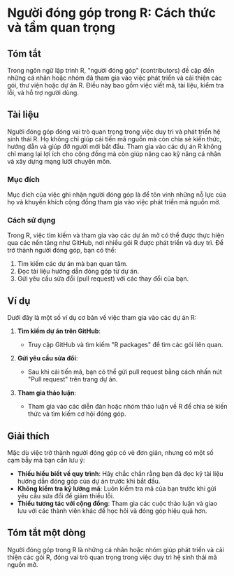 <!--
Meta Description: # Người đóng góp trong R: Cách thức và tầm quan trọng ## Tóm tắt Trong ngôn ngữ lập trình R, "người đóng góp" (contributors) đề cập đến những cá nhân ...
Meta Keywords: đóng, các, góp, người, việc
-->

# Người đóng góp trong R: Cách thức và tầm quan trọng

## Tóm tắt
Trong ngôn ngữ lập trình R, "người đóng góp" (contributors) đề cập đến những cá nhân hoặc nhóm đã tham gia vào việc phát triển và cải thiện các gói, thư viện hoặc dự án R. Điều này bao gồm việc viết mã, tài liệu, kiểm tra lỗi, và hỗ trợ người dùng.

## Tài liệu
Người đóng góp đóng vai trò quan trọng trong việc duy trì và phát triển hệ sinh thái R. Họ không chỉ giúp cải tiến mã nguồn mà còn chia sẻ kiến thức, hướng dẫn và giúp đỡ người mới bắt đầu. Tham gia vào các dự án R không chỉ mang lại lợi ích cho cộng đồng mà còn giúp nâng cao kỹ năng cá nhân và xây dựng mạng lưới chuyên môn.

### Mục đích
Mục đích của việc ghi nhận người đóng góp là để tôn vinh những nỗ lực của họ và khuyến khích cộng đồng tham gia vào việc phát triển mã nguồn mở.

### Cách sử dụng
Trong R, việc tìm kiếm và tham gia vào các dự án mở có thể được thực hiện qua các nền tảng như GitHub, nơi nhiều gói R được phát triển và duy trì. Để trở thành người đóng góp, bạn có thể:
1. Tìm kiếm các dự án mà bạn quan tâm.
2. Đọc tài liệu hướng dẫn đóng góp từ dự án.
3. Gửi yêu cầu sửa đổi (pull request) với các thay đổi của bạn.

## Ví dụ
Dưới đây là một số ví dụ cơ bản về việc tham gia vào các dự án R:

1. **Tìm kiếm dự án trên GitHub**:
   - Truy cập GitHub và tìm kiếm "R packages" để tìm các gói liên quan.
   
2. **Gửi yêu cầu sửa đổi**:
   - Sau khi cải tiến mã, bạn có thể gửi pull request bằng cách nhấn nút "Pull request" trên trang dự án.

3. **Tham gia thảo luận**:
   - Tham gia vào các diễn đàn hoặc nhóm thảo luận về R để chia sẻ kiến thức và tìm kiếm cơ hội đóng góp.

## Giải thích
Mặc dù việc trở thành người đóng góp có vẻ đơn giản, nhưng có một số cạm bẫy mà bạn cần lưu ý:
- **Thiếu hiểu biết về quy trình**: Hãy chắc chắn rằng bạn đã đọc kỹ tài liệu hướng dẫn đóng góp của dự án trước khi bắt đầu.
- **Không kiểm tra kỹ lưỡng mã**: Luôn kiểm tra mã của bạn trước khi gửi yêu cầu sửa đổi để giảm thiểu lỗi.
- **Thiếu tương tác với cộng đồng**: Tham gia các cuộc thảo luận và giao lưu với các thành viên khác để học hỏi và đóng góp hiệu quả hơn.

## Tóm tắt một dòng
Người đóng góp trong R là những cá nhân hoặc nhóm giúp phát triển và cải thiện các gói R, đóng vai trò quan trọng trong việc duy trì hệ sinh thái mã nguồn mở.